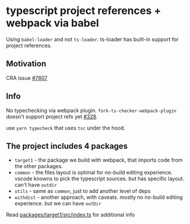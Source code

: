 # typescript project references + webpack via **babel**

Using `babel-loader` and not `ts-loader`. ts-loader has built-in support for project references.

## Motivation

CRA issue [#7807](https://github.com/facebook/create-react-app/issues/7807)


## Info

No typechecking via webpack plugin. `fork-ts-checker-webpack-plugin` doesn't support project refs yet [#328](https://github.com/TypeStrong/fork-ts-checker-webpack-plugin/issues/328).

 use `yarn typecheck` that uses `tsc` under the hood.

## The project includes 4 packages

* `target1` - the package we build with webpack, that imports code from the other packages.
* `common` - the files layout is optimal for no-build editing experience. vscode knowns to pick the typescript sources. but has specific layout. can't have `outdir`
* `utils` - same as `common`, just to add another level of deps
* `withdist` - another approach, with caveats. mostly no no-build editing experience. but we can have `outDir`

Read [packages/target1/src/index.ts](./packages/target1/src/index.ts) for additional info

